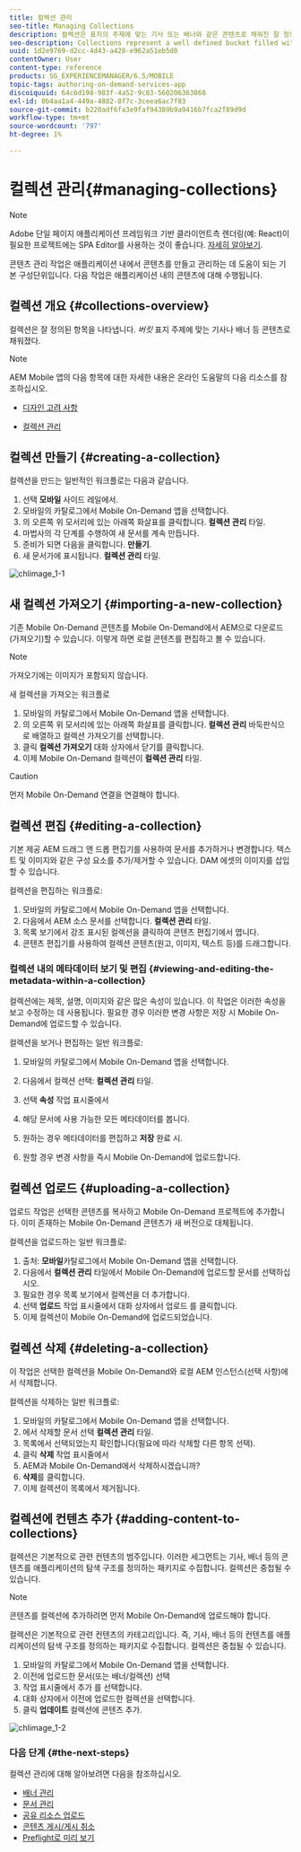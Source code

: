 ```yaml
---
title: 컬렉션 관리
seo-title: Managing Collections
description: 컬렉션은 표지의 주제에 맞는 기사 또는 배너와 같은 콘텐츠로 채워진 잘 정의된 버킷을 나타냅니다. 자세한 내용은 이 페이지를 참조하십시오.
seo-description: Collections represent a well defined bucket filled with content such as articles or banners that suits the cover's theme. Follow this page to learn more.
uuid: 1d2e9769-d2cc-4d43-a428-e962a51eb5d0
contentOwner: User
content-type: reference
products: SG_EXPERIENCEMANAGER/6.5/MOBILE
topic-tags: authoring-on-demand-services-app
discoiquuid: 64c6d198-983f-4a52-9c83-560206363868
exl-id: 0b4aa1a4-449a-4882-8f7c-3ceea6ac7f83
source-git-commit: b220adf6fa3e9faf94389b9a9416b7fca2f89d9d
workflow-type: tm+mt
source-wordcount: '797'
ht-degree: 1%

---
```


# 컬렉션 관리{#managing-collections}

>[!NOTE]
>
>Adobe 단일 페이지 애플리케이션 프레임워크 기반 클라이언트측 렌더링(예: React)이 필요한 프로젝트에는 SPA Editor를 사용하는 것이 좋습니다. [자세히 알아보기](/help/sites-developing/spa-overview.md).

콘텐츠 관리 작업은 애플리케이션 내에서 콘텐츠를 만들고 관리하는 데 도움이 되는 기본 구성단위입니다. 다음 작업은 애플리케이션 내의 콘텐츠에 대해 수행됩니다.

## 컬렉션 개요 {#collections-overview}

컬렉션은 잘 정의된 항목을 나타냅니다. *버킷* 표지 주제에 맞는 기사나 배너 등 콘텐츠로 채워졌다.

>[!NOTE]
>
>AEM Mobile 앱의 다음 항목에 대한 자세한 내용은 온라인 도움말의 다음 리소스를 참조하십시오.
>
>* [디자인 고려 사항](https://helpx.adobe.com/digital-publishing-solution/help/design-app.html)
>
>* [컬렉션 관리](https://helpx.adobe.com/digital-publishing-solution/help/creating-collections.html)
>


## 컬렉션 만들기 {#creating-a-collection}

컬렉션을 만드는 일반적인 워크플로는 다음과 같습니다.

1. 선택 **모바일** 사이드 레일에서.
1. 모바일의 카탈로그에서 Mobile On-Demand 앱을 선택합니다.
1. 의 오른쪽 위 모서리에 있는 아래쪽 화살표를 클릭합니다. **컬렉션 관리** 타일.
1. 마법사의 각 단계를 수행하여 새 문서를 계속 만듭니다.
1. 준비가 되면 다음을 클릭합니다. **만들기**.
1. 새 문서가에 표시됩니다. **컬렉션 관리** 타일.

![chlimage_1-1](assets/chlimage_1-1.gif)

## 새 컬렉션 가져오기 {#importing-a-new-collection}

기존 Mobile On-Demand 콘텐츠를 Mobile On-Demand에서 AEM으로 다운로드(가져오기)할 수 있습니다. 이렇게 하면 로컬 콘텐츠를 편집하고 볼 수 있습니다.

>[!NOTE]
>
>가져오기에는 이미지가 포함되지 않습니다.

새 컬렉션을 가져오는 워크플로

1. 모바일의 카탈로그에서 Mobile On-Demand 앱을 선택합니다.
1. 의 오른쪽 위 모서리에 있는 아래쪽 화살표를 클릭합니다. **컬렉션 관리** 바둑판식으로 배열하고 컬렉션 가져오기를 선택합니다.
1. 클릭 **컬렉션 가져오기** 대화 상자에서 닫기를 클릭합니다.
1. 이제 Mobile On-Demand 컬렉션이 **컬렉션 관리** 타일.

>[!CAUTION]
>
>먼저 Mobile On-Demand 연결을 연결해야 합니다.

## 컬렉션 편집 {#editing-a-collection}

기본 제공 AEM 드래그 앤 드롭 편집기를 사용하여 문서를 추가하거나 변경합니다. 텍스트 및 이미지와 같은 구성 요소를 추가/제거할 수 있습니다. DAM 에셋의 이미지를 삽입할 수 있습니다.

컬렉션을 편집하는 워크플로:

1. 모바일의 카탈로그에서 Mobile On-Demand 앱을 선택합니다.
1. 다음에서 AEM 소스 문서를 선택합니다. **컬렉션 관리** 타일.
1. 목록 보기에서 강조 표시된 컬렉션을 클릭하여 콘텐츠 편집기에서 엽니다.
1. 콘텐츠 편집기를 사용하여 컬렉션 콘텐츠(원고, 이미지, 텍스트 등)를 드래그합니다.

### 컬렉션 내의 메타데이터 보기 및 편집 {#viewing-and-editing-the-metadata-within-a-collection}

컬렉션에는 제목, 설명, 이미지와 같은 많은 속성이 있습니다. 이 작업은 이러한 속성을 보고 수정하는 데 사용됩니다. 필요한 경우 이러한 변경 사항은 저장 시 Mobile On-Demand에 업로드할 수 있습니다.

컬렉션을 보거나 편집하는 일반 워크플로:

1. 모바일의 카탈로그에서 Mobile On-Demand 앱을 선택합니다.
1. 다음에서 컬렉션 선택: **컬렉션 관리** 타일.

1. 선택 **속성** 작업 표시줄에서
1. 해당 문서에 사용 가능한 모든 메타데이터를 봅니다.
1. 원하는 경우 메타데이터를 편집하고 **저장** 완료 시.
1. 원할 경우 변경 사항을 즉시 Mobile On-Demand에 업로드합니다.

## 컬렉션 업로드 {#uploading-a-collection}

업로드 작업은 선택한 콘텐츠를 복사하고 Mobile On-Demand 프로젝트에 추가합니다. 이미 존재하는 Mobile On-Demand 콘텐츠가 새 버전으로 대체됩니다.

컬렉션을 업로드하는 일반 워크플로:

1. 출처: **모바일**&#x200B;카탈로그에서 Mobile On-Demand 앱을 선택합니다.
1. 다음에서 **컬렉션 관리** 타일에서 Mobile On-Demand에 업로드할 문서를 선택하십시오.
1. 필요한 경우 목록 보기에서 컬렉션을 더 추가합니다.
1. 선택 **업로드** 작업 표시줄에서 대화 상자에서 업로드 를 클릭합니다.
1. 이제 컬렉션이 Mobile On-Demand에 업로드되었습니다.

## 컬렉션 삭제 {#deleting-a-collection}

이 작업은 선택한 컬렉션을 Mobile On-Demand와 로컬 AEM 인스턴스(선택 사항)에서 삭제합니다.

컬렉션을 삭제하는 일반 워크플로:

1. 모바일의 카탈로그에서 Mobile On-Demand 앱을 선택합니다.
1. 에서 삭제할 문서 선택 **컬렉션 관리** 타일.
1. 목록에서 선택되었는지 확인합니다(필요에 따라 삭제할 다른 항목 선택).
1. 클릭 **삭제** 작업 표시줄에서
1. AEM과 Mobile On-Demand에서 삭제하시겠습니까?
1. **삭제**&#x200B;를 클릭합니다.
1. 이제 컬렉션이 목록에서 제거됩니다.

## 컬렉션에 컨텐츠 추가 {#adding-content-to-collections}

컬렉션은 기본적으로 관련 컨텐츠의 범주입니다. 이러한 세그먼트는 기사, 배너 등의 콘텐츠를 애플리케이션의 탐색 구조를 정의하는 패키지로 수집합니다. 컬렉션은 중첩될 수 있습니다.

>[!NOTE]
>
>콘텐츠를 컬렉션에 추가하려면 먼저 Mobile On-Demand에 업로드해야 합니다.

컬렉션은 기본적으로 관련 컨텐츠의 카테고리입니다. 즉, 기사, 배너 등의 컨텐츠를 애플리케이션의 탐색 구조를 정의하는 패키지로 수집합니다. 컬렉션은 중첩될 수 있습니다.

1. 모바일의 카탈로그에서 Mobile On-Demand 앱을 선택합니다.
1. 이전에 업로드한 문서(또는 배너/컬렉션) 선택
1. 작업 표시줄에서 추가 를 선택합니다.
1. 대화 상자에서 이전에 업로드한 컬렉션을 선택합니다.
1. 클릭 **업데이트** 컬렉션에 콘텐츠 추가.

![chlimage_1-2](assets/chlimage_1-2.gif)

### 다음 단계 {#the-next-steps}

컬렉션 관리에 대해 알아보려면 다음을 참조하십시오.

* [배너 관리](/help/mobile/mobile-on-demand-managing-banners.md)
* [문서 관리](/help/mobile/mobile-on-demand-managing-articles.md)
* [공유 리소스 업로드](/help/mobile/mobile-on-demand-shared-resources.md)
* [콘텐츠 게시/게시 취소](/help/mobile/mobile-on-demand-publishing-unpublishing.md)
* [Preflight로 미리 보기](/help/mobile/aem-mobile-manage-ondemand-services.md)
